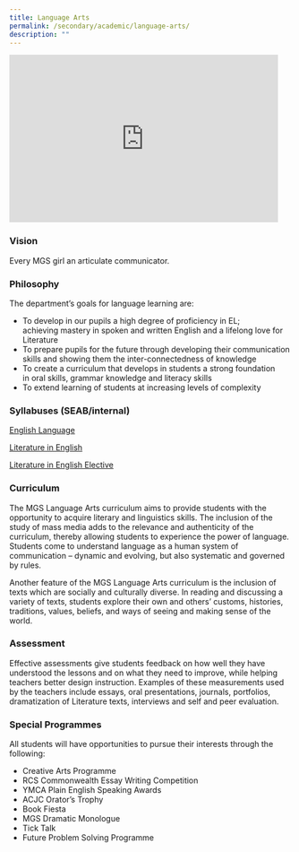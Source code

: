 ```yaml
---
title: Language Arts
permalink: /secondary/academic/language-arts/
description: ""
---
```

<iframe allowfullscreen="true" height="299" width="480" frameborder="0" src="https://docs.google.com/presentation/d/e/2PACX-1vRh5v2KcM72WbMPPv6dIUE9rr2gworrvK0knM0BwCQSRuh80wFl9cRCCxHJd7twA59qBTb7jw22gi4Z/embed?start=false&amp;loop=false&amp;delayms=3000"></iframe>

### Vision

Every MGS girl an articulate communicator.

  

### Philosophy

The department’s goals for language learning are:

*   To develop in our pupils a high degree of proficiency in EL; achieving&nbsp;mastery in spoken and written English and a lifelong love for Literature
*   To prepare pupils for the future through developing their communication skills and showing them the inter-connectedness of&nbsp;knowledge
*   To create a curriculum that develops in students a strong foundation in&nbsp;oral skills, grammar knowledge and literacy skills&nbsp;
*   To extend learning of students at increasing levels of complexity

  

### Syllabuses (SEAB/internal)

[English Language](http://www.seab.gov.sg/oLevel/2015Syllabus/1128_2015.pdf) 

[Literature in English](http://www.seab.gov.sg/oLevel/2015Syllabus/2065_2015.pdf)  

[Literature in English Elective](http://www.seab.gov.sg/oLevel/2015Syllabus/2204_2015.pdf)



### Curriculum

The MGS Language Arts curriculum aims to provide students with the opportunity to acquire literary and linguistics skills. The inclusion of the study of mass media adds to the relevance and authenticity of the curriculum, thereby allowing students to experience the power of language. Students come to understand language as a human system of communication – dynamic and evolving, but also systematic and governed by rules.


Another feature of the MGS Language Arts curriculum is the inclusion of texts which are socially and culturally diverse. In reading and discussing a variety of texts, students explore their own and others’ customs, histories, traditions, values, beliefs, and ways of seeing and making sense of the world.
  


### Assessment

Effective assessments give students feedback on how well they have understood the lessons and on what they need to improve, while helping teachers better design instruction. Examples of these measurements used by the teachers include essays, oral presentations, journals, portfolios, dramatization of Literature texts, interviews and self and peer evaluation.  
  
	
	
### Special Programmes

All students will have opportunities to pursue their interests through the following:  

* Creative Arts Programme
* RCS Commonwealth Essay Writing Competition
* YMCA Plain English Speaking Awards
* ACJC Orator’s Trophy
* Book Fiesta
* MGS Dramatic Monologue
* Tick Talk
* Future Problem Solving Programme